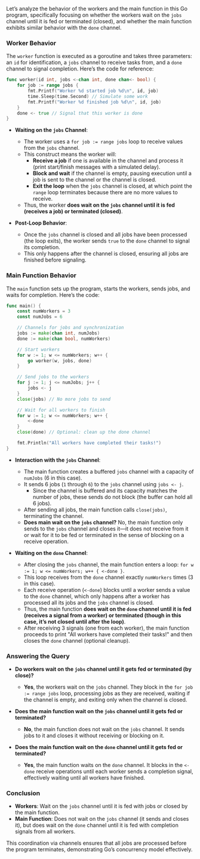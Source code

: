 Let’s analyze the behavior of the workers and the main function in this Go program, specifically focusing on whether the workers wait on the `jobs` channel until it is fed or terminated (closed), and whether the main function exhibits similar behavior with the `done` channel.

### Worker Behavior

The `worker` function is executed as a goroutine and takes three parameters: an `id` for identification, a `jobs` channel to receive tasks from, and a `done` channel to signal completion. Here’s the code for reference:

```go
func worker(id int, jobs <-chan int, done chan<- bool) {
	for job := range jobs {
		fmt.Printf("Worker %d started job %d\n", id, job)
		time.Sleep(time.Second) // Simulate some work
		fmt.Printf("Worker %d finished job %d\n", id, job)
	}
	done <- true // Signal that this worker is done
}
```

- **Waiting on the `jobs` Channel**:
  - The worker uses a `for job := range jobs` loop to receive values from the `jobs` channel.
  - This construct means the worker will:
    - **Receive a job** if one is available in the channel and process it (print start/finish messages with a simulated delay).
    - **Block and wait** if the channel is empty, pausing execution until a job is sent to the channel or the channel is closed.
    - **Exit the loop** when the `jobs` channel is closed, at which point the `range` loop terminates because there are no more values to receive.
  - Thus, the worker **does wait on the `jobs` channel until it is fed (receives a job) or terminated (closed)**.

- **Post-Loop Behavior**:
  - Once the `jobs` channel is closed and all jobs have been processed (the loop exits), the worker sends `true` to the `done` channel to signal its completion.
  - This only happens after the channel is closed, ensuring all jobs are finished before signaling.

### Main Function Behavior

The `main` function sets up the program, starts the workers, sends jobs, and waits for completion. Here’s the code:

```go
func main() {
	const numWorkers = 3
	const numJobs = 6

	// Channels for jobs and synchronization
	jobs := make(chan int, numJobs)
	done := make(chan bool, numWorkers)

	// Start workers
	for w := 1; w <= numWorkers; w++ {
		go worker(w, jobs, done)
	}

	// Send jobs to the workers
	for j := 1; j <= numJobs; j++ {
		jobs <- j
	}
	close(jobs) // No more jobs to send

	// Wait for all workers to finish
	for w := 1; w <= numWorkers; w++ {
		<-done
	}
	close(done) // Optional: clean up the done channel

	fmt.Println("All workers have completed their tasks!")
}
```

- **Interaction with the `jobs` Channel**:
  - The main function creates a buffered `jobs` channel with a capacity of `numJobs` (6 in this case).
  - It sends 6 jobs (`1` through `6`) to the `jobs` channel using `jobs <- j`.
    - Since the channel is buffered and its capacity matches the number of jobs, these sends do not block (the buffer can hold all 6 jobs).
  - After sending all jobs, the main function calls `close(jobs)`, terminating the channel.
  - **Does main wait on the `jobs` channel?** No, the main function only sends to the `jobs` channel and closes it—it does not receive from it or wait for it to be fed or terminated in the sense of blocking on a receive operation.

- **Waiting on the `done` Channel**:
  - After closing the `jobs` channel, the main function enters a loop: `for w := 1; w <= numWorkers; w++ { <-done }`.
  - This loop receives from the `done` channel exactly `numWorkers` times (3 in this case).
  - Each receive operation (`<-done`) blocks until a worker sends a value to the `done` channel, which only happens after a worker has processed all its jobs and the `jobs` channel is closed.
  - Thus, the main function **does wait on the `done` channel until it is fed (receives a signal from a worker) or terminated (though in this case, it’s not closed until after the loop)**.
  - After receiving 3 signals (one from each worker), the main function proceeds to print "All workers have completed their tasks!" and then closes the `done` channel (optional cleanup).

### Answering the Query

- **Do workers wait on the `jobs` channel until it gets fed or terminated (by close)?**
  - **Yes**, the workers wait on the `jobs` channel. They block in the `for job := range jobs` loop, processing jobs as they are received, waiting if the channel is empty, and exiting only when the channel is closed.

- **Does the main function wait on the `jobs` channel until it gets fed or terminated?**
  - **No**, the main function does not wait on the `jobs` channel. It sends jobs to it and closes it without receiving or blocking on it.

- **Does the main function wait on the `done` channel until it gets fed or terminated?**
  - **Yes**, the main function waits on the `done` channel. It blocks in the `<-done` receive operations until each worker sends a completion signal, effectively waiting until all workers have finished.

### Conclusion

- **Workers**: Wait on the `jobs` channel until it is fed with jobs or closed by the main function.
- **Main Function**: Does not wait on the `jobs` channel (it sends and closes it), but does wait on the `done` channel until it is fed with completion signals from all workers.

This coordination via channels ensures that all jobs are processed before the program terminates, demonstrating Go’s concurrency model effectively.